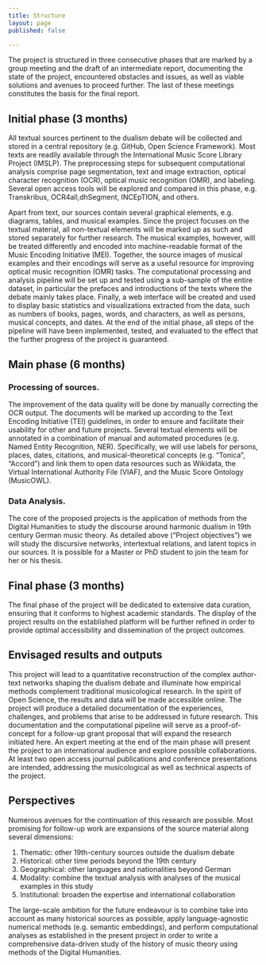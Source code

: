 ```yaml
---
title: Structure
layout: page
published: false

---
```


The project is structured in three consecutive phases that are marked by a group meeting and the draft of an
intermediate report, documenting the state of the project, encountered obstacles and issues, as well as viable
solutions and avenues to proceed further. The last of these meetings constitutes the basis for the final report.

## Initial phase (3 months)

All textual sources pertinent to the dualism debate will be collected and stored in a central repository (e.g.
GitHub, Open Science Framework). Most texts are readily available through the ​International Music Score
Library Project (IMSLP). The preprocessing steps for subsequent computational analysis comprise page
segmentation, text and image extraction, optical character recognition (OCR), optical music recognition
(OMR), and labeling. Several open access tools will be explored and compared in this phase, e.g. ​Transkribus​,
OCR4all​, ​dhSegment​, ​INCEpTION​, and others.

Apart from text, our sources contain several graphical elements, e.g. diagrams, tables, and musical examples.
Since the project focuses on the textual material, all non-textual elements will be marked up as such and stored
separately for further research. The musical examples, however, will be treated differently and encoded into
machine-readable format of the ​Music Encoding Initiative (MEI). Together, the source images of musical
examples and their encodings will serve as a useful resource for improving optical music recognition (OMR)
tasks. The computational processing and analysis pipeline will be set up and tested using a sub-sample of the
entire dataset, in particular the prefaces and introductions of the texts where the debate mainly takes place.
Finally, a web interface will be created and used to display basic statistics and visualizations extracted from the
data, such as numbers of books, pages, words, and characters, as well as persons, musical concepts, and dates.
At the end of the initial phase, all steps of the pipeline will have been implemented, tested, and evaluated to the
effect that the further progress of the project is guaranteed.

## Main phase (6 months)

### Processing of sources. ​

The improvement of the data quality will be done by manually correcting the OCR
output. The documents will be marked up according to the ​Text Encoding Initiative (TEI) guidelines, in order
to ensure and facilitate their usability for other and future projects. Several textual elements will be annotated
in a combination of manual and automated procedures (e.g. Named Entity Recognition, NER). Specifically,
we will use labels for persons, places, dates, citations, and musical-theoretical concepts (e.g. “Tonica”,
“Accord”) and link them to open data resources such as ​Wikidata​, the ​Virtual International Authority File
(VIAF), and the ​Music Score Ontology ​(MusicOWL).

### Data Analysis. 

The core of the proposed projects is the application of methods from the Digital Humanities
to study the discourse around harmonic dualism in 19th century German music theory. As detailed above
(“Project objectives”) we will study the discursive networks, intertextual relations, and latent topics in our
sources. It is possible for a Master or PhD student to join the team for her or his thesis.

## Final phase (3 months)

The final phase of the project will be dedicated to extensive data curation, ensuring that it conforms to highest
academic standards. The display of the project results on the established platform will be further refined in
order to provide optimal accessibility and dissemination of the project outcomes.

## Envisaged results and outputs

This project will lead to a quantitative reconstruction of the complex author-text networks shaping the
dualism debate and illuminate how empirical methods complement traditional musicological research. In the
spirit of Open Science, the results and data will be made accessible online. The project will produce a detailed
documentation of the experiences, challenges, and problems that arise to be addressed in future research. This
documentation and the computational pipeline will serve as a proof-of-concept for a follow-up grant proposal
that will expand the research initiated here. An expert meeting at the end of the main phase will present the
project to an international audience and explore possible collaborations. At least two open access journal
publications and conference presentations are intended, addressing the musicological as well as technical
aspects of the project.

## Perspectives

Numerous avenues for the continuation of this research are possible. Most promising for follow-up work are
expansions of the source material along several dimensions:

1. Thematic: other 19th-century sources outside the dualism debate
2. Historical: other time periods beyond the 19th century
3. Geographical: other languages and nationalities beyond German
4. Modality: combine the textual analysis with analyses of the musical examples in this study
5. Institutional: broaden the expertise and international collaboration

The large-scale ambition for the future endeavour is to combine take into account as many historical sources
as possible, apply language-agnostic numerical methods (e.g. semantic embeddings), and perform
computational analyses as established in the present project in order to write a comprehensive data-driven
study of the history of music theory using methods of the Digital Humanities.